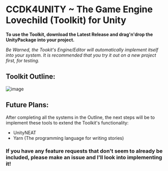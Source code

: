 # CCDK4UNITY ~ The Game Engine Lovechild (Toolkit) for Unity

**To use the Toolkit, download the Latest Release and drag'n'drop the UnityPackage into your project.**

*Be Warned, the Tookit's Engine/Editor will automatically implement itself into your system. It is recommended that you try it out on a new project first, for testing.*

## Toolkit Outline:
![image](https://user-images.githubusercontent.com/38384626/140410613-3954ff37-8fa0-4d9a-aa39-a9532227bf61.png)

## Future Plans: 
After completing all the systems in the Outline, the next steps will be to implement these tools to extend the Toolkit's functionality:
* UnityNEAT
* Yarn (The programming language for writing stories)

### If you have any feature requests that don't seem to already be included, please make an issue and I'll look into implementing it!
